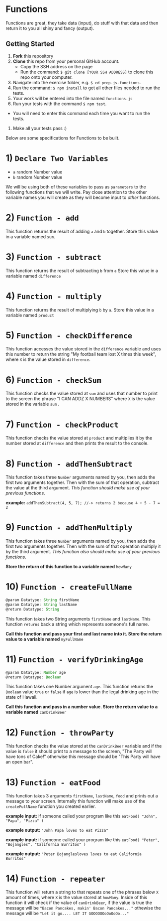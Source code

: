# Functions
Functions are great, they take data (input), do stuff with that data and then return it to you all shiny and fancy (output).

## Getting Started
1. **Fork** this repository
1. **Clone** this repo from your personal GitHub account.
    - Copy the SSH address on the page
    - Run the command: `$ git clone [YOUR SSH ADDRESS]` to clone this repo onto your computer.
1. Navigate into the exercise folder, e.g. `$ cd prep-js-functions`.
1. Run the command: `$ npm install` to get all other files needed to run the tests.
1. Your work will be entered into the file named `functions.js`
1. Run your tests with the command `$ npm test`.
  - You will need to enter this command each time you want to run the tests.
1. Make all your tests pass :)

Below are some specifications for Functions to be built.

# 1) `Declare Two Variables`
- `a` random Number value
- `b` random Number value

We will be using both of these variables to pass as `parameters` to the following functions that we will write. Pay close attention to the other variable names you will create as they will become input to _other_ functions.

# 2) `Function - add`
This function returns the result of adding `a` and `b` together. Store this value in a variable named `sum`.

# 3) `Function - subtract`
This function returns the result of subtracting `b` from `a` Store this value in a variable named `difference`

# 4) `Function - multiply`
This function returns the result of multiplying `b` by `a`. Store this value in a variable named `product`

# 5) `Function - checkDifference`
This function accesses the value stored in the `difference` variable and uses this number to return the string "My football team lost X times this week", where `X` is the value stored in `difference`.

# 6) `Function - checkSum`
This function checks the value stored at `sum` and uses that number to print to the screen the phrase "I CAN ADDZ X NUMBERS"  where `X` is the value stored in the variable `sum` .

# 7) `Function - checkProduct`
This function checks the value stored at `product` and multiplies it by the number stored at `difference` and then prints the result to the console.

# 8) `Function - addThenSubtract`
This function takes three `Number` arguments named by you, then adds the first two arguments together. Then with the sum of that operation, subtract the value at the third argument. _This function should make use of your previous functions_.

**example:** `addThenSubtract(4, 5, 7); //-> returns 2 because 4 + 5 - 7 = 2`

# 9) `Function - addThenMultiply`
This function takes three `Number` arguments named by you, then adds the first two arguments together. Then with the sum of that operation multiply it by the third argument. _This function also should make use of your previous functions_.

**Store the return of this function to a variable named** `howMany`

# 10) `Function - createFullName`
```javascript
@param Datatype: String firstName
@param Datatype: String lastName
@return Datatype: String
```

This function takes two String arguments `firstName` and `lastName`. This function `returns` back a string which represents someone's full name.

**Call this function and pass your first and last name into it. Store the return value to a variable named** `myFullName`

# 11) `Function - verifyDrinkingAge`
```javascript
@param Datatype: Number age
@return Datatype: Boolean
```

This function takes one Number argument `age`. This function returns the `Boolean` value `true` or `false` if `age` is lower than the legal drinking age in the state of Hawaii.

**Call this function and pass in a number value. Store the return value to a variable named** `canDrinkBeer`

# 12) `Function - throwParty`
This function checks the value stored at the `canDrinkBeer` variable and if the value is `false` it should print to a message to the screen, "The Party will have tons of Cake!" otherwise this message should be "This Party will have an open bar".

# 13) `Function - eatFood`
This function takes 3 arguments `firstName`, `lastName`, `food` and prints out a message to your screen. Internally this function will make use of the `createFullName` function you created earlier.

**example input:** if someone called your program like this `eatFood( "John", "Papa", "Pizza" )`

**example output:** `"John Papa loves to eat Pizza"`

**example input:** if someone called your program like this `eatFood( "Peter", "Bojangles", "California Burritos" )`

**example output:** `"Peter Bojanglesloves loves to eat California Burritos"`

# 14) `Function - repeater`
This function will return a string to that repeats one of the phrases below `X` amount of times, where `X` is the value stored at `howMany`. Inside of this function it will check if the value of `canDrinkBeer`, if the value is true the message will be `"Bacon Pancakes, makin' Bacon Pancakes..."` othewise the message will be `"Let it go.... LET IT GOOOOOOoOoOoOo..."`